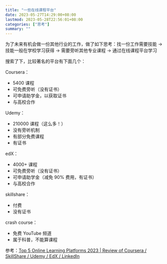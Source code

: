 ```yaml
---
title: "一些在线课程平台"
date: 2023-05-27T14:29:00+08:00
lastmod: 2023-05-28T22:56:01+08:00
categories: ["思考"]
summary: ""
---
```


为了未来有机会做一份其他行业的工作，做了如下思考：找一份工作需要技能 -> 技能一般在学校学习获得 -> 需要旁听其他专业课程 -> 通过在线课程平台学习

搜索了下，比较著名的平台有下面几个：

Coursera：
- 5400 课程
- 可免费旁听（没有证书）
- 可申请助学金，以获取证书
- 与高校合作

Udemy：
- 210000 课程（这么多！）
- 没有旁听机制
- 有部分免费课程
- 有证书

edX：
- 4000+ 课程
- 可免费旁听（没有证书）
- 可申请助学金（减免 90% 费用，有证书）
- 与高校合作

skillshare：
- 付费
- 没有证书

crash course：
- 免费 YouTube 频道
- 属于科普，不能算课程

参考：[Top 5 Online Learning Platforms 2023 | Review of Coursera / SkillShare / Udemy / EdX / LinkedIn](https://www.youtube.com/watch?v=wY5n3uGZ6Js)
